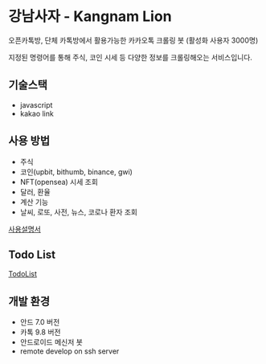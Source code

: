# 강남사자 - Kangnam Lion

오픈카톡방, 단체 카톡방에서 활용가능한 카카오톡 크롤링 봇 (활성화 사용자 3000명)

지정된 명령어를 통해 주식, 코인 시세 등 다양한 정보를 크롤링해오는 서비스입니다.

## 기술스택

- javascript
- kakao link

## 사용 방법

- 주식
- 코인(upbit, bithumb, binance, gwi)
- NFT(opensea) 시세 조회
- 달러, 환율
- 계산 기능
- 날씨, 로또, 사전, 뉴스, 코로나 환자 조회

[사용설명서](https://taltube.tistory.com/41)

## Todo List

[TodoList](./Todo.md)

## 개발 환경

- 안드 7.0 버전
- 카톡 9.8 버전
- 안드로이드 메신저 봇
- remote develop on ssh server

